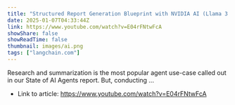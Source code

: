 ```yaml
---
title: "Structured Report Generation Blueprint with NVIDIA AI (Llama 3.3)"
date: 2025-01-07T04:33:44Z
link: https://www.youtube.com/watch?v=E04rFNtwFcA
showShare: false
showReadTime: false
thumbnail: images/ai.png
tags: ["langchain.com"]
---
```

Research and summarization is the most popular agent use-case called out in our State of AI Agents report. But, conducting ...

- Link to article: https://www.youtube.com/watch?v=E04rFNtwFcA